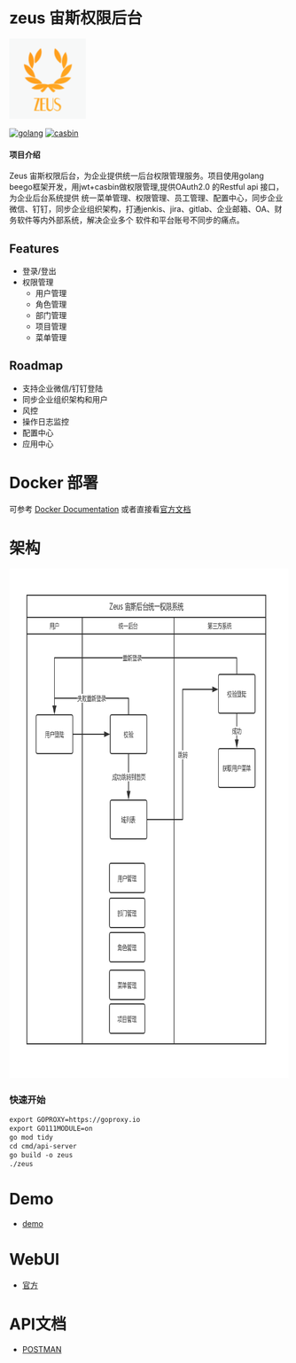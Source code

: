 # zeus 宙斯权限后台
<img src="./docs/images/logo.png" height=145></img>

[![golang](https://img.shields.io/badge/golang-1.12.1-green.svg?style=plastic)](https://www.golang.org/)
[![casbin](https://img.shields.io/badge/casbin-1.8.1-brightgreen.svg?style=plastic)](https://github.com/casbin/casbin)

#### 项目介绍
Zeus 宙斯权限后台，为企业提供统一后台权限管理服务。项目使用golang beego框架开发，用jwt+casbin做权限管理,提供OAuth2.0 的Restful api 接口，为企业后台系统提供
统一菜单管理、权限管理、员工管理、配置中心，同步企业微信、钉钉，同步企业组织架构，打通jenkis、jira、gitlab、企业邮箱、OA、财务软件等内外部系统，解决企业多个
软件和平台账号不同步的痛点。

## Features
- 登录/登出
- 权限管理
    - 用户管理
    - 角色管理
    - 部门管理
    - 项目管理
    - 菜单管理
## Roadmap
- 支持企业微信/钉钉登陆
- 同步企业组织架构和用户
- 风控
- 操作日志监控
- 配置中心
- 应用中心
# Docker 部署
可参考 [Docker Documentation][2] 或者直接看[官方文档][1]
# 架构
<img src="./docs/images/arch.png" height=920></img>
### 快速开始
````
export GOPROXY=https://goproxy.io
export GO111MODULE=on
go mod tidy
cd cmd/api-server
go build -o zeus
./zeus

````
# Demo
* [demo](http://admin.bullteam.cn)
# WebUI
* [官方](https://github.com/bullteam/zeus-ui)
# API文档
* [POSTMAN](https://documenter.getpostman.com/view/159835/Rzfjk7Jh)

[1]: https://docs.docker.com/ "Docker Documentation"
[2]: https://github.com/yeasy/docker_practice "docker_practice"


